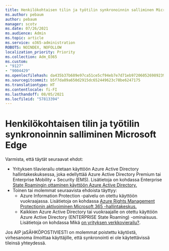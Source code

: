 ```yaml
---
title: Henkilökohtaisen tilin ja työtilin synkronoinnin salliminen Microsoft Edge
ms.author: pebaum
author: pebaum
manager: scotv
ms.date: 07/26/2021
ms.audience: Admin
ms.topic: article
ms.service: o365-administration
ROBOTS: NOINDEX, NOFOLLOW
localization_priority: Priority
ms.collection: Adm_O365
ms.custom:
- "9127"
- "9004429"
ms.openlocfilehash: da435b37b689e97ca51ce5cf94eb7e7d71eb972060526989239310fac1460628
ms.sourcegitcommit: b5f7da89a650d2915dc652449623c78be6247175
ms.translationtype: HT
ms.contentlocale: fi-FI
ms.lasthandoff: 08/05/2021
ms.locfileid: "57813394"
---
```

# <a name="enable-a-user-to-sync-a-personal-account-with-the-work-account-in-microsoft-edge"></a>Henkilökohtaisen tilin ja työtilin synkronoinnin salliminen Microsoft Edge

Varmista, että täytät seuraavat ehdot:

- Yrityksen tilavierailu otetaan käyttöön Azure Active Directory hallintakeskuksessa, joka edellyttää Azure Active Directory Premium tai Enterprise Mobility + Security (EMS). Lisätietoja on kohdassa Enterprise [State Roamingin ottaminen käyttöön Azure Active Directory.](/azure/active-directory/devices/enterprise-state-roaming-enable)
- Toinen tai molemmat seuraavista ehdoista täyttyy:
    - Azure Information Protection -palvelu on otettu käyttöön vuokraajassa. Lisätietoja on kohdassa [Azure Rights Management Protectionin aktivoiminen Microsoft 365 -hallintakeskus.](/azure/information-protection/activate-office365)
    - Kaikkien Azure Active Directory tai vuokraajalle on otettu käyttöön Azure Active Directory (ENTERPRISE State Roaming) -ominaisuus. Lisätietoja on kohdassa Mikä [on yrityksen verkkovierailu?](/azure/active-directory/devices/enterprise-state-roaming-overview).

Jos AIP jaSÄHKÖPOSTIVIESTI on molemmat poistettu käytöstä, virhesanoma ilmoittaa käyttäjille, että synkronointi ei ole käytettävissä tileinsä yhteydessä.
